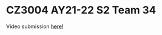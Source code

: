 # CZ3004 AY21-22 S2 Team 34 

Video submission [here!](https://www.youtube.com/watch?v=UUUALBHf7Rc)
